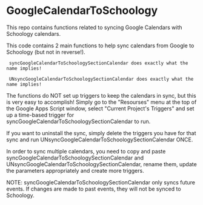 # GoogleCalendarToSchoology
This repo contains functions related to syncing Google Calendars with Schoology calendars.

This code contains 2 main functions to help sync calendars from Google to Schoology (but not in reverse!).      syncGoogleCalendarToSchoologySectionCalendar does exactly what the name implies!           UNsyncGoogleCalendarToSchoologySectionCalendar does exactly what the name implies!The functions do NOT set up triggers to keep the calendars in sync, but this is very easy to accomplish! Simply go to the "Resourses" menu at the top of the Google Apps Script window, select "Current Project's Triggers" and set up a time-based trigger for syncGoogleCalendarToSchoologySectionCalendar to run.If you want to uninstall the sync, simply delete the triggers you have for that sync and run UNsyncGoogleCalendarToSchoologySectionCalendar ONCE.In order to sync multiple calendars, you need to copy and paste syncGoogleCalendarToSchoologySectionCalendar and UNsyncGoogleCalendarToSchoologySectionCalendar, rename them, update the parameters appropriately and create more triggers.NOTE: syncGoogleCalendarToSchoologySectionCalendar only syncs future events. If changes are made to past events, they will not be synced to Schoology.
